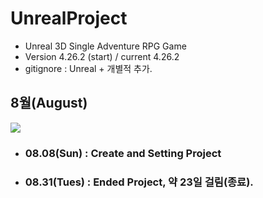 # UnrealProject
- Unreal 3D Single Adventure RPG Game
- Version 4.26.2 (start) / current 4.26.2
- gitignore : Unreal + 개별적 추가.


## 8월(August)
![](/Resources/Images/August/August.png)

- ### 08.08(Sun) : Create and Setting Project
- ### 08.31(Tues) : Ended Project, 약 23일 걸림(종료).
